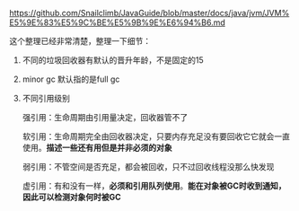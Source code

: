 https://github.com/Snailclimb/JavaGuide/blob/master/docs/java/jvm/JVM%E5%9E%83%E5%9C%BE%E5%9B%9E%E6%94%B6.md

这个整理已经非常清楚，整理一下细节：

1. 不同的垃圾回收器有默认的晋升年龄，不是固定的15

2. minor gc 默认指的是full gc

3. 不同引用级别

   强引用：生命周期由引用量决定，回收器管不了

   软引用：生命周期完全由回收器决定，只要内存充足没有要回收它它就会一直使用。**描述一些还有用但是并非必须的对象**

   弱引用：不管空间是否充足，都会被回收，只不过回收线程没那么快发现

   虚引用：有和没有一样，**必须和引用队列使用**。**能在对象被GC时收到通知，因此可以检测对象何时被GC**


